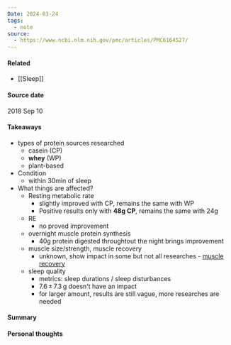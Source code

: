 ```yaml
---
Date: 2024-03-24
tags:
  - note
source:
  - https://www.ncbi.nlm.nih.gov/pmc/articles/PMC6164527/
---
```

#### Related
- [[Sleep]]
#### Source date
2018 Sep 10
#### Takeaways
- types of protein sources researched
	- casein (CP)
	- **whey** (WP)
	- plant-based
- Condition
	- within 30min of sleep
- What things are affected?
	- Resting metabolic rate 
		- slightly improved with CP, remains the same with WP
		- Positive results only with **48g CP**, remains the same with 24g
	- RE
		- no proved improvement
	- overnight muscle protein synthesis
		- 40g protein digested throughtout the night brings improvement
	- muscle size/strength, muscle recovery
		- unknown, show impact in some but not all researches - [muscle recovery](https://www.mdpi.com/2072-6643/12/7/2049)
	- sleep quality
		- metrics: sleep durations / sleep disturbances
		- 7.6 ± 7.3 g doesn't have an impact
		- for larger amount, results are still vague, more researches are needed
#### Summary
#### Personal thoughts
